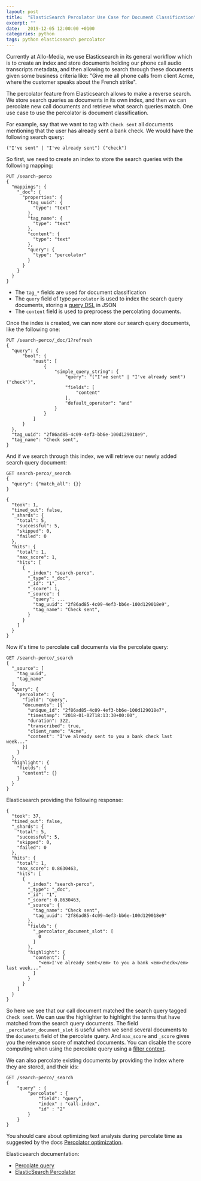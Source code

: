 ```yaml
---
layout: post
title:  "ElasticSearch Percolator Use Case for Document Classification"
excerpt: ""
date:   2019-12-05 12:00:00 +0100
categories: python
tags: python elasticsearch percolator
---
```


Currently at Allo-Media, we use Elasticsearch in its general workflow which is to create an index and store documents holding our phone call audio transcripts metadata, and then allowing to search through these documents given some business criteria like: "Give me all phone calls from client Acme, where the customer speaks about the French strike".

The percolator feature from Elasticsearch allows to make a reverse search. We store search queries as documents in its own index, and then we can percolate new call documents and retrieve what search queries match. One use case to use the percolator is document classification.

For example, say that we want to tag with `Check sent` all documents mentioning that the user has already sent a bank check. We would have the following search query: 
```
("I've sent" | "I've already sent") ("check")
```

So first, we need to create an index to store the search queries with the following mapping: 
```
PUT /search-perco
{
  "mappings": {
    "_doc": {
      "properties": {
        "tag_uuid": {
          "type": "text"
        },
        "tag_name": {
          "type": "text"
        },
        "content": {
          "type": "text"
        },
        "query": {
          "type": "percolator"
        }
      }
    }
  }
}
```

- The `tag_*` fields are used for document classification
- The `query` field of type `percolator` is used to index the search query documents, storing a [query DSL](https://www.elastic.co/guide/en/elasticsearch/reference/current/query-dsl.html) in JSON
- The `content` field is used to preprocess the percolating documents.

Once the index is created, we can now store our search query documents, like the following one: 
```
PUT /search-perco/_doc/1?refresh
{
  "query": {
      "bool": {
          "must": [
              {
                  "simple_query_string": {
                      "query": "("I've sent" | "I've already sent") ("check")",
                      "fields": [
                          "content"
                      ],
                      "default_operator": "and"
                  }
              }
          ]
      }
  },
  "tag_uuid": "2f86ad85-4c09-4ef3-bb6e-100d129018e9",
  "tag_name": "Check sent",
}
```

And if we search through this index, we will retrieve our newly added search query document: 
```
GET search-perco/_search
{
  "query": {"match_all": {}}
}

{
  "took": 1,
  "timed_out": false,
  "_shards": {
    "total": 5,
    "successful": 5,
    "skipped": 0,
    "failed": 0
  },
  "hits": {
    "total": 1,
    "max_score": 1,
    "hits": [
      {
        "_index": "search-perco",
        "_type": "_doc",
        "_id": "1",
        "_score": 1,
        "_source": {
          "query": ...
          "tag_uuid": "2f86ad85-4c09-4ef3-bb6e-100d129018e9",
          "tag_name": "Check sent",
        }
      }
    ]
  }
}
```

Now it's time to percolate call documents via the percolate query: 
```
GET /search-perco/_search
{
  "_source": [
    "tag_uuid",
    "tag_name"
  ],
  "query": {
    "percolate": {
      "field": "query",
      "documents": [{`
        "unique_id": "2f86ad85-4c09-4ef3-bb6e-100d129018e7",
        "timestamp": "2018-01-02T18:13:30+00:00",
        "duration": 322,
        "transcribed": true,
        "client_name": "Acme",
        "content": "I've already sent to you a bank check last week..."
      }]
    }
  },
  "highlight": {
    "fields": {
      "content": {}
    }
  }
}
```

Elasticsearch providing the following response: 
```
{
  "took": 37,
  "timed_out": false,
  "_shards": {
    "total": 5,
    "successful": 5,
    "skipped": 0,
    "failed": 0
  },
  "hits": {
    "total": 1,
    "max_score": 0.8630463,
    "hits": [
      {
        "_index": "search-perco",
        "_type": "_doc",
        "_id": "1",
        "_score": 0.8630463,
        "_source": {
          "tag_name": "Check sent",
          "tag_uuid": "2f86ad85-4c09-4ef3-bb6e-100d129018e9"
        },
        "fields": {
          "_percolator_document_slot": [
            0
          ]
        },
        "highlight": {
          "content": [
            "<em>I've already sent</em> to you a bank <em>check</em> last week..."
          ]
        }
      }
    ]
  }
}
```

So here we see that our call document matched the search query tagged `Check sent`. We can use the highlighter to highlight the terms that have matched from the search query documents. The field `_percolator_document_slot` is useful when we send several documents to the `documents` field of the percolate query. And `max_score` and `_score` gives you the relevance score of matched documents. You can disable the score computing when using the percolate query using a [filter context](https://www.elastic.co/guide/en/elasticsearch/reference/current/query-filter-context.html#filter-context).

We can also percolate existing documents by providing the index where they are stored, and their ids:
```
GET /search-perco/_search
{
    "query" : {
        "percolate" : {
            "field": "query",
            "index" : "call-index",
            "id" : "2"
        }
    }
}
```

You should care about optimizing text analysis during percolate time as suggested by the docs [Percolator optimization](https://www.elastic.co/guide/en/elasticsearch/reference/current/percolator.html#_optimizing_query_time_text_analysis).

Elasticsearch documentation:

- [Percolate query](https://www.elastic.co/guide/en/elasticsearch/reference/current/query-dsl-percolate-query.html)
- [ElasticSearch Percolator](https://www.elastic.co/guide/en/elasticsearch/reference/current/percolator.html)
